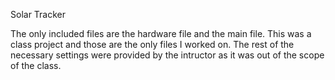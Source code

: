 Solar Tracker

The only included files are the hardware file and the main file.
This was a class project and those are the only files I worked on.
The rest of the necessary settings were provided by the intructor as it was out
of the scope of the class.
